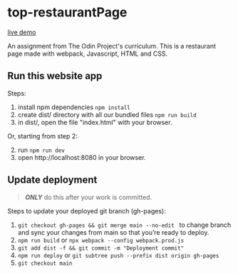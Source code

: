 # top-restaurantPage

[live demo](https://iren42.github.io/top-restaurantPage/)

An assignment from The Odin Project's curriculum.
This is a restaurant page made with webpack, Javascript, HTML and CSS.

## Run this website app
Steps:
1. install npm dependencies
` npm install `
2. create dist/ directory with all our bundled files
` npm run build `
3. in dist/, open the file "index.html" with your browser.

Or, starting from step 2:

2. run
` npm run dev `
3. open http://localhost:8080 in your browser.

## Update deployment
> **_ONLY_** do this after your work is committed.

Steps to update your deployed git branch (gh-pages):
1. `git checkout gh-pages && git merge main --no-edit ` to change branch and sync your changes from main so that you’re ready to deploy.
2. `npm run build` or `npx webpack --config webpack.prod.js` 
3. `git add dist -f && git commit -m "Deployment commit"`
4. `npm run deploy` or `git subtree push --prefix dist origin gh-pages`
5. `git checkout main`